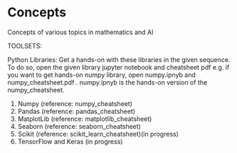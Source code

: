 # Concepts
Concepts of various topics in mathematics and AI

TOOLSETS:

Python Libraries:
Get a hands-on with these libraries in the given sequence. To do so, open the given library jupyter notebook and cheatsheet pdf e.g. if you want to get hands-on numpy library, open numpy.ipnyb and numpy_cheatsheet.pdf  . numpy.ipnyb is the hands-on version of the numpy_cheatsheet.
1. Numpy 
(reference: numpy_cheatsheet)
2. Pandas
(reference: pandas_cheatsheet)
3. MatplotLib 
(reference: matplotlib_cheatsheet)
4. Seaborn 
(reference: seaborn_cheatsheet)
5. Scikit
(reference: scikit_learn_cheatsheet)(in progress)
6. TensorFlow and Keras
(in progress)

